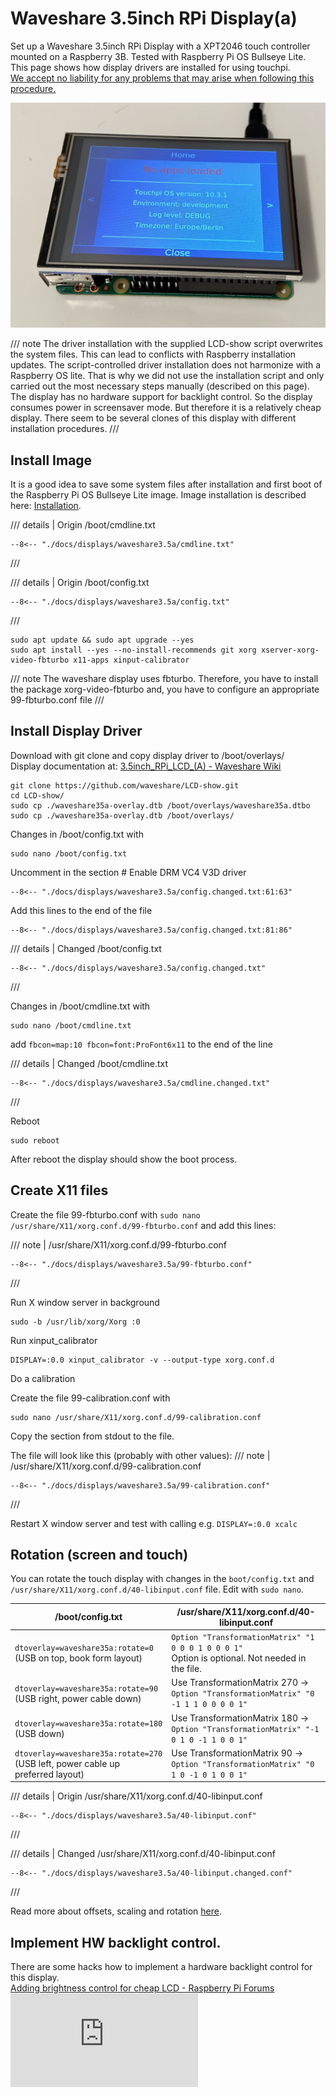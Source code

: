 # Waveshare 3.5inch RPi Display(a) 

Set up a Waveshare 3.5inch RPi Display with a XPT2046 touch controller mounted on a Raspberry 3B. 
Tested with Raspberry Pi OS Bullseye Lite.
This page shows how display drivers are installed for using touchpi.<br>
<ins>We accept no liability for any problems that may arise when following this procedure.</ins>

![touchpi @ waveshare 3.5a with Raspi 3B](../../img/RPi3B_waveshare3.5A_1.jpg)

/// note
The driver installation with the supplied LCD-show script overwrites the system files. 
This can lead to conflicts with Raspberry installation updates.
The script-controlled driver installation does not harmonize with a Raspberry OS lite.
That is why we did not use the installation script and only carried out the most necessary steps manually (described on this page).
The display has no hardware support for backlight control. So the  display consumes power in screensaver mode. 
But therefore it is a relatively cheap display. 
There seem to be several clones of this display with different installation procedures.
///

## Install Image
It is a good idea to save some system files after installation and first boot of the Raspberry Pi OS Bullseye Lite image. 
Image installation is described here: [Installation](../../index.md#install).

/// details | Origin /boot/cmdline.txt 
```
--8<-- "./docs/displays/waveshare3.5a/cmdline.txt"
```
///

/// details | Origin /boot/config.txt 
``` linenums="1"
--8<-- "./docs/displays/waveshare3.5a/config.txt"
```
///

``` title="Update OS with"
sudo apt update && sudo apt upgrade --yes
sudo apt install --yes --no-install-recommends git xorg xserver-xorg-video-fbturbo x11-apps xinput-calibrator
```
/// note
The waveshare display uses fbturbo. Therefore, you have to install the package xorg-video-fbturbo and, you have to
configure an appropriate 99-fbturbo.conf file 
///

## Install Display Driver

Download with git clone and copy display driver to /boot/overlays/  
Display documentation at: [3.5inch_RPi_LCD_(A) - Waveshare Wiki](https://www.waveshare.com/wiki/3.5inch_RPi_LCD_(A))

```
git clone https://github.com/waveshare/LCD-show.git
cd LCD-show/
sudo cp ./waveshare35a-overlay.dtb /boot/overlays/waveshare35a.dtbo
sudo cp ./waveshare35a-overlay.dtb /boot/overlays/ 
```

Changes in /boot/config.txt with
```
sudo nano /boot/config.txt
```
Uncomment in the section # Enable DRM VC4 V3D driver
``` linenums="61"
--8<-- "./docs/displays/waveshare3.5a/config.changed.txt:61:63"
```
Add this lines to the end of the file
``` linenums="81"
--8<-- "./docs/displays/waveshare3.5a/config.changed.txt:81:86"
```

/// details | Changed /boot/config.txt 
``` linenums="1"  hl_lines="62 63 81 82 83 84 85 86"
--8<-- "./docs/displays/waveshare3.5a/config.changed.txt"
```
///

Changes in /boot/cmdline.txt with
```
sudo nano /boot/cmdline.txt
```
add `fbcon=map:10 fbcon=font:ProFont6x11` to the end of the line

/// details | Changed /boot/cmdline.txt 
```
--8<-- "./docs/displays/waveshare3.5a/cmdline.changed.txt"
```
///

Reboot 
```
sudo reboot
```
After reboot the display should show the boot process.

## Create X11 files
Create the file 99-fbturbo.conf with `sudo nano /usr/share/X11/xorg.conf.d/99-fbturbo.conf` and add this lines:

/// note | /usr/share/X11/xorg.conf.d/99-fbturbo.conf
``` linenums="1"
--8<-- "./docs/displays/waveshare3.5a/99-fbturbo.conf"
```
///

Run X window server in background
```
sudo -b /usr/lib/xorg/Xorg :0
```
Run xinput_calibrator
```
DISPLAY=:0.0 xinput_calibrator -v --output-type xorg.conf.d
```
Do a calibration

Create the file 99-calibration.conf with 
```
sudo nano /usr/share/X11/xorg.conf.d/99-calibration.conf
``` 

Copy the section from stdout to the file.

The file will look like this (probably with other values):
/// note | /usr/share/X11/xorg.conf.d/99-calibration.conf
``` linenums="1"
--8<-- "./docs/displays/waveshare3.5a/99-calibration.conf"
```
///

Restart X window server and test with calling e.g. `DISPLAY=:0.0 xcalc`

## Rotation (screen and touch)
You can rotate the touch display with changes in the `boot/config.txt` and `/usr/share/X11/xorg.conf.d/40-libinput.conf` file.
Edit with `sudo nano`.

| /boot/config.txt                                                                        | /usr/share/X11/xorg.conf.d/40-libinput.conf                                                        |
|-----------------------------------------------------------------------------------------|----------------------------------------------------------------------------------------------------|
| `dtoverlay=waveshare35a:rotate=0`<br>(USB on top, book form layout)                     | `Option "TransformationMatrix" "1 0 0 0 1 0 0 0 1"`<br>Option is optional. Not needed in the file. |
| `dtoverlay=waveshare35a:rotate=90`<br>(USB right, power cable down)                     | Use TransformationMatrix 270 -><br>`Option "TransformationMatrix" "0 -1 1 1 0 0 0 0 1"`               |                               
| `dtoverlay=waveshare35a:rotate=180`<br>(USB down)                                       | Use TransformationMatrix 180 -><br>`Option "TransformationMatrix" "-1 0 1 0 -1 1 0 0 1"`              |
| `dtoverlay=waveshare35a:rotate=270`<br>(USB left, power cable up <br> preferred layout) | Use TransformationMatrix 90 -><br>`Option "TransformationMatrix" "0 1 0 -1 0 1 0 0 1"`                |

/// details | Origin /usr/share/X11/xorg.conf.d/40-libinput.conf
``` linenums="1"
--8<-- "./docs/displays/waveshare3.5a/40-libinput.conf"
```
///

/// details | Changed /usr/share/X11/xorg.conf.d/40-libinput.conf 
``` linenums="1"  hl_lines="43"
--8<-- "./docs/displays/waveshare3.5a/40-libinput.changed.conf"
```
///


Read more about offsets, scaling and rotation [here](../../tips/rotation.md).

## Implement HW backlight control.

There are some hacks how to implement a hardware backlight control for this display.  
[Adding brightness control for cheap LCD - Raspberry Pi Forums](https://forums.raspberrypi.com/viewtopic.php?t=149887)
![Add backlight!](https://forums.raspberrypi.com/download/file.php?id=15014)


